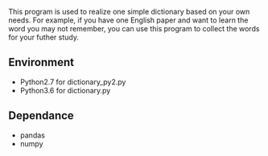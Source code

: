 This program is used to realize one simple dictionary based on your own needs. For example, if you have one English paper and want to learn the word you may not remember, you can use this program to collect the words for your futher study.

## Environment 
* Python2.7 for dictionary_py2.py
* Python3.6 for dictionary.py

## Dependance
* pandas
* numpy
